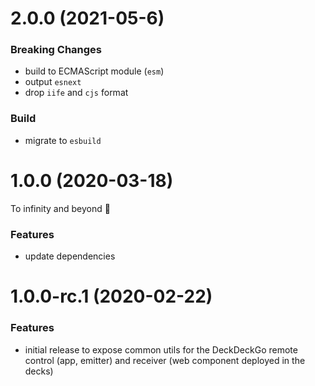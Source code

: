 # 2.0.0 (2021-05-6)

### Breaking Changes

- build to ECMAScript module (`esm`)
- output `esnext`
- drop `iife` and `cjs` format

### Build

- migrate to `esbuild`
  
<a name="1.0.0"></a>

# 1.0.0 (2020-03-18)

To infinity and beyond 🚀

### Features

- update dependencies

<a name="1.0.0-rc.1"></a>

# 1.0.0-rc.1 (2020-02-22)

### Features

- initial release to expose common utils for the DeckDeckGo remote control (app, emitter) and receiver (web component deployed in the decks)
